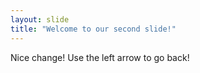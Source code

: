 ```yaml
---
layout: slide
title: "Welcome to our second slide!"
---
```

Nice change!
Use the left arrow to go back!
